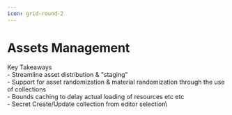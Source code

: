 ```yaml
---
icon: grid-round-2
---
```


# Assets Management

Key Takeaways\
\- Streamline asset distribution & "staging"\
\- Support for asset randomization & material randomization through the use of collections\
\- Bounds caching to delay actual loading of resources etc etc\
\- Secret Create/Update collection from editor selection\
